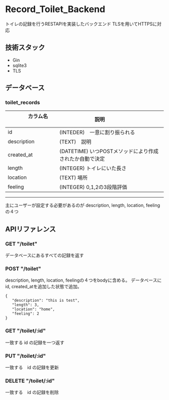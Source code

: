 # Record_Toilet_Backend
トイレの記録を行うRESTAPIを実装したバックエンド
TLSを用いてHTTPSに対応

## 技術スタック
* Gin
* sqlite3
* TLS

## データベース
### toilet_records
| 　　　　カラム名 　　　　| 　　　　　　　説明 　　　　　　　　　|
|:-----------|:------------|
| id |(INTEDER)　一意に割り振られる |
| description |(TEXT)　説明     |
| created_at |(DATETIME) いつPOSTメソッドにより作成されたか自動で決定  |
| length |(INTEGER) トイレにいた長さ  |
| location |(TEXT) 場所       |
| feeling |(INTEGER) 0,1,2の3段階評価     |
---
主にユーザーが設定する必要があるのが
description, length, location, feelingの４つ
## APIリファレンス
### GET "/toilet"
データベースにあるすべての記録を返す
### POST "/toilet"
description, length, location, feelingの４つをbodyに含める。
データベースに id, created_atを追加した状態で追加。
```
{
   "description": "this is test", 
   "length": 3,
   "location": "home",
   "feeling": 2
}
```
### GET "/toilet/:id"
一致する id の記録を一つ返す
### PUT "/toilet/:id"
一致する　id の記録を更新
### DELETE "/toilet/:id"
一致する　id の記録を削除
